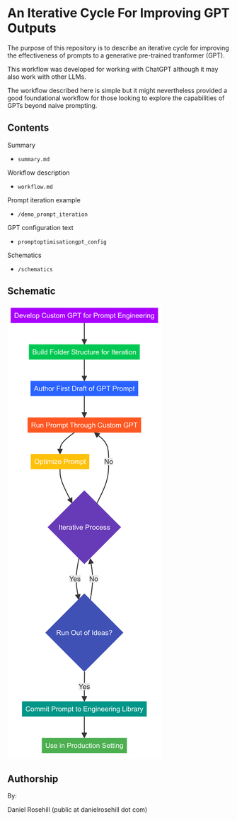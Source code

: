 # An Iterative Cycle For Improving GPT Outputs

The purpose of this repository is to describe an iterative cycle for improving the effectiveness of prompts to a generative pre-trained tranformer (GPT).

This workflow was developed for working with ChatGPT although it may also work with other LLMs.

The workflow described here is simple but it might nevertheless provided a good foundational workflow for those looking to explore the capabilities of GPTs beyond naive prompting. 

## Contents 

Summary
- `summary.md`

Workflow description
-  `workflow.md`

Prompt iteration example
- `/demo_prompt_iteration`

GPT configuration text
- `promptoptimisationgpt_config`

Schematics
-  `/schematics`

## Schematic

![Schematic](schematics/1/diagram.png)

## Authorship

By:

Daniel Rosehill
(public at danielrosehill dot com)
